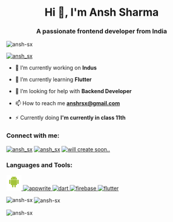 <h1 align="center">Hi 👋, I'm Ansh Sharma</h1>
<h3 align="center">A passionate frontend developer from India</h3>
<img  src="https://media.giphy.com/media/K5kfQExKk731K/giphy.gif" width="400px" align="right" alt="">

<p align="left"> <img src="https://komarev.com/ghpvc/?username=ansh-sx&label=Profile%20views&color=0e75b6&style=flat" alt="ansh-sx" /> </p>

<p align="left"> <a href="https://twitter.com/ansh_sx" target="blank"><img src="https://img.shields.io/twitter/follow/ansh_sx?logo=twitter&style=for-the-badge" alt="ansh_sx" /></a> </p>

- 🔭 I’m currently working on **Indus**

- 🌱 I’m currently learning **Flutter**

- 🤝 I’m looking for help with **Backend Developer**

- 📫 How to reach me **anshrsx@gmail.com**

- ⚡ Currently doing **I'm currently in class 11th**

<h3 align="left">Connect with me:</h3>
<p align="left">
<a href="https://twitter.com/ansh_sx" target="blank"><img align="center" src="https://raw.githubusercontent.com/rahuldkjain/github-profile-readme-generator/master/src/images/icons/Social/twitter.svg" alt="ansh_sx" height="30" width="40" /></a>
<a href="https://instagram.com/ansh_sx" target="blank"><img align="center" src="https://raw.githubusercontent.com/rahuldkjain/github-profile-readme-generator/master/src/images/icons/Social/instagram.svg" alt="ansh_sx" height="30" width="40" /></a>
<a href="https://www.youtube.com/c/will create soon.." target="blank"><img align="center" src="https://raw.githubusercontent.com/rahuldkjain/github-profile-readme-generator/master/src/images/icons/Social/youtube.svg" alt="will create soon.." height="30" width="40" /></a>
</p>

<h3 align="left">Languages and Tools:</h3>
<p align="left"> <a href="https://developer.android.com" target="_blank" rel="noreferrer"> <img src="https://raw.githubusercontent.com/devicons/devicon/master/icons/android/android-original-wordmark.svg" alt="android" width="40" height="40"/> </a> <a href="https://appwrite.io" target="_blank" rel="noreferrer"> <img src="https://www.vectorlogo.zone/logos/appwriteio/appwriteio-icon.svg" alt="appwrite" width="40" height="40"/> </a> <a href="https://dart.dev" target="_blank" rel="noreferrer"> <img src="https://www.vectorlogo.zone/logos/dartlang/dartlang-icon.svg" alt="dart" width="40" height="40"/> </a> <a href="https://firebase.google.com/" target="_blank" rel="noreferrer"> <img src="https://www.vectorlogo.zone/logos/firebase/firebase-icon.svg" alt="firebase" width="40" height="40"/> </a> <a href="https://flutter.dev" target="_blank" rel="noreferrer"> <img src="https://www.vectorlogo.zone/logos/flutterio/flutterio-icon.svg" alt="flutter" width="40" height="40"/> </a> </p>

<p><img align="left" src="https://github-readme-stats.vercel.app/api/top-langs?username=ansh-sx&show_icons=true&theme=dark&locale=en&layout=compact" alt="ansh-sx" /></p>

<p>&nbsp;<img align="center" src="https://github-readme-stats.vercel.app/api?username=ansh-sx&show_icons=true&theme=dark&locale=en" alt="ansh-sx" /></p>

<p><img align="center" src="https://github-readme-streak-stats.herokuapp.com/?user=ansh-sx&theme=dark" alt="ansh-sx" /></p>
